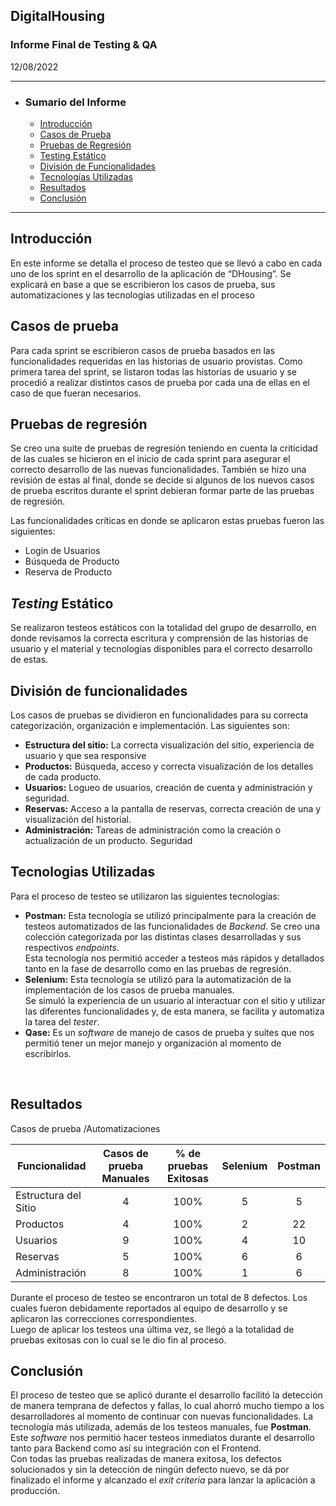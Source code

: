 ## **DigitalHousing**
### Informe Final de Testing & QA
12/08/2022

___
- ### **Sumario del Informe**
    - [Introducción](#introducción)
    - [Casos de Prueba](#casos-de-prueba)
    - [Pruebas de Regresión](#pruebas-de-regresión)
    - [Testing Estático](#testing-estático)
    - [División de Funcionalidades](#división-de-funcionalidades)
    - [Tecnologías Utilizadas](#tecnologias-utilizadas)
    - [Resultados](#resultados)
    - [Conclusión](#conclusión)

___



## **Introducción**
En este informe se detalla el proceso de testeo que se llevó a cabo en cada uno de los sprint en el desarrollo de la aplicación de “DHousing”. Se explicará en base a que se escribieron los casos de prueba, sus automatizaciones y las tecnologías utilizadas en el proceso
<br>

## **Casos de prueba**
Para cada sprint se escribieron casos de prueba basados en las funcionalidades requeridas en las historias de usuario provistas. Como primera tarea del sprint, se listaron todas las historias de usuario y se procedió a realizar distintos casos de prueba por cada una de ellas en el caso de que fueran necesarios.
<br>

## **Pruebas de regresión**
Se creo una suite de pruebas de regresión teniendo en cuenta la criticidad de las cuales se hicieron en el inicio de cada sprint para asegurar el correcto desarrollo de las nuevas funcionalidades. También se hizo una revisión de estas al final, donde se decide si algunos de los nuevos casos de prueba escritos durante el sprint debieran formar parte de las pruebas de regresión.

Las funcionalidades críticas en donde se aplicaron estas pruebas fueron las siguientes:
- Login de Usuarios
- Búsqueda de Producto
- Reserva de Producto


## ***Testing* Estático**
Se realizaron testeos estáticos con la totalidad del grupo de desarrollo, en donde revisamos la correcta escritura y comprensión de las historias de usuario y el material y tecnologías disponibles para el correcto desarrollo de estas.


## **División de funcionalidades**
Los casos de pruebas se dividieron en funcionalidades para su correcta categorización, organización e implementación. Las siguientes son:

- **Estructura del sitio:** La correcta visualización del sitio, experiencia de usuario y que sea responsive
- **Productos:** Búsqueda, acceso y correcta visualización de los detalles de cada producto.
- **Usuarios:** Logueo de usuarios, creación de cuenta y administración y seguridad.
- **Reservas:** Acceso a la pantalla de reservas, correcta creación de una y visualización del historial.
- **Administración:** Tareas de administración como la creación o actualización de un producto. Seguridad
  
## **Tecnologias Utilizadas**
Para el proceso de testeo se utilizaron las siguientes tecnologías:
- **Postman:** Esta tecnología se utilizó principalmente para la creación de testeos automatizados de las funcionalidades de *Backend*. Se creo una colección categorizada por las distintas clases desarrolladas y sus respectivos *endpoints*. <br>Esta tecnología nos permitió acceder a testeos más rápidos y detallados tanto en la fase de desarrollo como en las pruebas de regresión.
- **Selenium:** Esta tecnología se utilizó para la automatización de la implementación de los casos de prueba manuales. <br> Se simuló la experiencia de un usuario al interactuar con el sitio y utilizar las diferentes funcionalidades y, de esta manera, se facilita y automatiza la tarea del *tester*.
- **Qase:** Es un *software* de manejo de casos de prueba y suites que nos permitió tener un mejor manejo y organización al momento de escribirlos.

<br>

## **Resultados**
Casos de prueba /Automatizaciones

| **Funcionalidad** | **Casos de prueba Manuales** | **% de pruebas Exitosas** | **Selenium** | **Postman** |
| ---      | :---:      | :---:      | :---:      | :---:      |
| Estructura del Sitio   | 4   | 100%   |5   | 5  |
| Productos   | 4   | 100%   | 2   | 22   |
| Usuarios   | 9   | 100%   |4   | 10   |
| Reservas   | 5   | 100%   |6  | 6   |
| Administración   | 8   | 100%   |1   | 6   |


Durante el proceso de testeo se encontraron un total de 8 defectos. Los cuales fueron debidamente reportados al equipo de desarrollo y se aplicaron las correcciones correspondientes. 
<br>Luego de aplicar los testeos una última vez, se llegó a la totalidad de pruebas exitosas con lo cual se le dio fin al proceso.
<br>



## **Conclusión**
El proceso de testeo que se aplicó durante el desarrollo facilitó la detección de manera temprana de defectos y fallas, lo cual ahorró mucho tiempo a los desarrolladores al momento de continuar con nuevas funcionalidades. La tecnología más utilizada, además de los testeos manuales, fue **Postman**. Este *software* nos permitió hacer testeos inmediatos durante el desarrollo tanto para Backend como así su integración con el Frontend.<br>
Con todas las pruebas realizadas de manera exitosa, los defectos solucionados y sin la detección de ningún defecto nuevo, se dá por finalizado el informe y alcanzado el *exit criteria* para lanzar la aplicación a producción.



